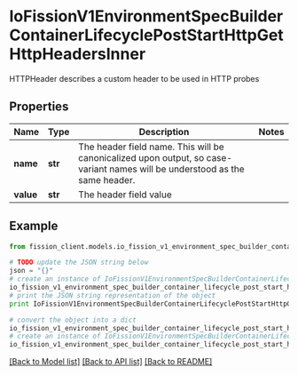 # IoFissionV1EnvironmentSpecBuilderContainerLifecyclePostStartHttpGetHttpHeadersInner

HTTPHeader describes a custom header to be used in HTTP probes

## Properties

Name | Type | Description | Notes
------------ | ------------- | ------------- | -------------
**name** | **str** | The header field name. This will be canonicalized upon output, so case-variant names will be understood as the same header. | 
**value** | **str** | The header field value | 

## Example

```python
from fission_client.models.io_fission_v1_environment_spec_builder_container_lifecycle_post_start_http_get_http_headers_inner import IoFissionV1EnvironmentSpecBuilderContainerLifecyclePostStartHttpGetHttpHeadersInner

# TODO update the JSON string below
json = "{}"
# create an instance of IoFissionV1EnvironmentSpecBuilderContainerLifecyclePostStartHttpGetHttpHeadersInner from a JSON string
io_fission_v1_environment_spec_builder_container_lifecycle_post_start_http_get_http_headers_inner_instance = IoFissionV1EnvironmentSpecBuilderContainerLifecyclePostStartHttpGetHttpHeadersInner.from_json(json)
# print the JSON string representation of the object
print IoFissionV1EnvironmentSpecBuilderContainerLifecyclePostStartHttpGetHttpHeadersInner.to_json()

# convert the object into a dict
io_fission_v1_environment_spec_builder_container_lifecycle_post_start_http_get_http_headers_inner_dict = io_fission_v1_environment_spec_builder_container_lifecycle_post_start_http_get_http_headers_inner_instance.to_dict()
# create an instance of IoFissionV1EnvironmentSpecBuilderContainerLifecyclePostStartHttpGetHttpHeadersInner from a dict
io_fission_v1_environment_spec_builder_container_lifecycle_post_start_http_get_http_headers_inner_form_dict = io_fission_v1_environment_spec_builder_container_lifecycle_post_start_http_get_http_headers_inner.from_dict(io_fission_v1_environment_spec_builder_container_lifecycle_post_start_http_get_http_headers_inner_dict)
```
[[Back to Model list]](../README.md#documentation-for-models) [[Back to API list]](../README.md#documentation-for-api-endpoints) [[Back to README]](../README.md)


